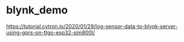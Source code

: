 # blynk_demo
https://tutorial.cytron.io/2020/01/29/log-sensor-data-to-blynk-server-using-gprs-on-ttgo-esp32-sim800l/
